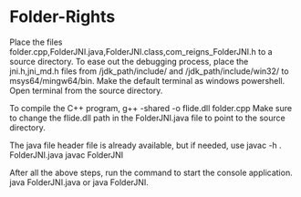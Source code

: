 # Folder-Rights

Place the files folder.cpp,FolderJNI.java,FolderJNI.class,com_reigns_FolderJNI.h to a source directory.
To ease out the debugging process, place the jni.h,jni_md.h files from /jdk_path/include/ and /jdk_path/include/win32/ to msys64/mingw64/bin.
Make the default terminal as windows powershell.
Open terminal from the source directory.

To compile the C++ program,
g++ -shared -o flide.dll folder.cpp
Make sure to change the flide.dll path in the FolderJNI.java file to point to the source directory.

The java file header file is already available,
but if needed, use
javac -h . FolderJNI.java
javac FolderJNI

After all the above steps,
run the command to start the console application.
java FolderJNI.java or java FolderJNI.



